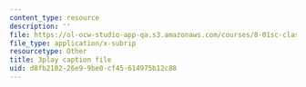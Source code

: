 ```yaml
---
content_type: resource
description: ''
file: https://ol-ocw-studio-app-qa.s3.amazonaws.com/courses/8-01sc-classical-mechanics-fall-2016/d8fb210226e99be0cf45614975b12c88_z0xyQKalezI.srt
file_type: application/x-subrip
resourcetype: Other
title: 3play caption file
uid: d8fb2102-26e9-9be0-cf45-614975b12c88
---
```

